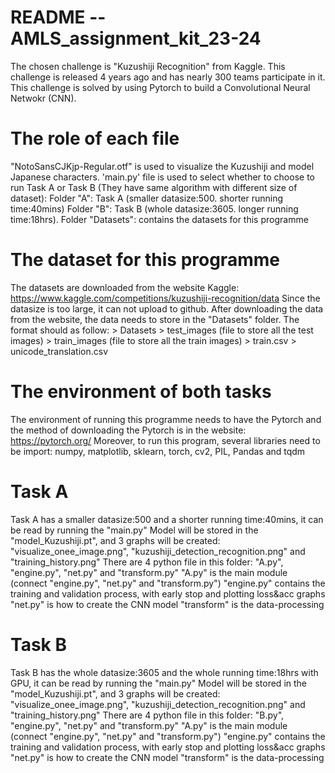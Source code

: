 # README -- AMLS_assignment_kit_23-24
The chosen challenge is "Kuzushiji Recognition" from Kaggle. 
This challenge is released 4 years ago and has nearly 300 teams participate in it. 
This challenge is solved by using Pytorch to build a Convolutional Neural Netwokr (CNN).

# The role of each file
"NotoSansCJKjp-Regular.otf" is used to visualize the Kuzushiji and model Japanese characters.
'main.py' file is used to select whether to choose to run Task A or Task B (They have same algorithm with different size of dataset):
Folder "A": Task A (smaller datasize:500. shorter running time:40mins) 
Folder "B": Task B (whole datasize:3605. longer running time:18hrs). 
Folder "Datasets": contains the datasets for this programme

# The dataset for this programme
The datasets are downloaded from the website Kaggle: https://www.kaggle.com/competitions/kuzushiji-recognition/data
Since the datasize is too large, it can not upload to github.
After downloading the data from the website, the data needs to store in the "Datasets" folder.
The format should as follow:
    > Datasets
        > test_images (file to store all the test images)
        > train_images (file to store all the train images)
        > train.csv
        > unicode_translation.csv

# The environment of both tasks
The environment of running this programme needs to have the Pytorch and the method of downloading the Pytorch is in the website: https://pytorch.org/
Moreover, to run this program, several libraries need to be import: numpy, matplotlib, sklearn, torch, cv2, PIL, Pandas and tqdm

# Task A
Task A has a smaller datasize:500 and a shorter running time:40mins, it can be read by running the "main.py"
Model will be stored in the "model_Kuzushiji.pt", and 3 graphs will be created: "visualize_onee_image.png", "kuzushiji_detection_recognition.png" and "training_history.png"
There are 4 python file in this folder: "A.py", "engine.py", "net.py" and "transform.py"
"A.py" is the main module (connect "engine.py", "net.py" and "transform.py")
"engine.py" contains the training and validation process, with early stop and plotting loss&acc graphs
"net.py" is how to create the CNN model
"transform" is the data-processing

# Task B
Task B has the whole datasize:3605 and the whole running time:18hrs with GPU, it can be read by running the "main.py"
Model will be stored in the "model_Kuzushiji.pt", and 3 graphs will be created: "visualize_onee_image.png", "kuzushiji_detection_recognition.png" and "training_history.png"
There are 4 python file in this folder: "B.py", "engine.py", "net.py" and "transform.py"
"A.py" is the main module (connect "engine.py", "net.py" and "transform.py")
"engine.py" contains the training and validation process, with early stop and plotting loss&acc graphs
"net.py" is how to create the CNN model
"transform" is the data-processing  

